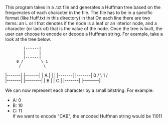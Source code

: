 This program takes in a .txt file and generates a Huffman tree based on the frequencies of each character in the file. 
The file has to be in a specific format (like Huff.txt in this directory) in that On each line there are two items: an 
L or I that denotes if the node is a leaf or an interior node, and a character (or lack of) that is the value of the node.
Once the tree is built, the user can choose to encode or decode a Huffman string. For example, take a look at the tree below.

            |------|
            |      |
            |------|
         0 /        \ 1
          /          \
  |-------|          |-------|
  |   A   |          |       |
  |-------|          |-------|
                  0 /         \ 1
                   /           \
               |-------|    |--------|
               |   B   |    |   C    |
               |-------|    |--------|
               
We can now represent each character by a small bitstring. For example:
  - A: 0
  - B: 10
  - C: 11                                                     
If we want to encode "CAB", the encoded Huffman string would be 11011
